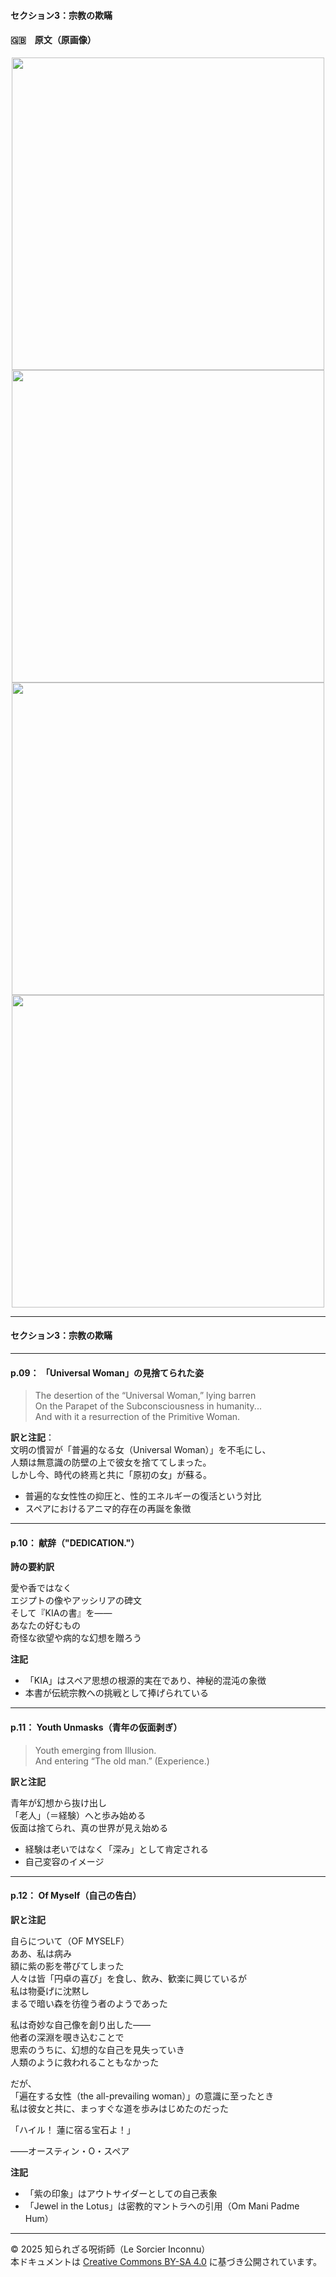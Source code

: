 #### セクション3：宗教の欺瞞

#### 🇬🇧　原文（原画像）

<div align="center">
 <img src="if09.png" width="500"><br>
 <img src="if10.png" width="500"><br>
 <img src="if11.png" width="500"><br>
 <img src="if12.png" width="500"><br>
</div>

---

#### セクション3：宗教の欺瞞

---

#### p.09： 「Universal Woman」の見捨てられた姿

> The desertion of the “Universal Woman,” lying barren  
> On the Parapet of the Subconsciousness in humanity...  
> And with it a resurrection of the Primitive Woman.

**訳と注記**：  
文明の慣習が「普遍的なる女（Universal Woman）」を不毛にし、  
人類は無意識の防壁の上で彼女を捨ててしまった。  
しかし今、時代の終焉と共に「原初の女」が蘇る。

- 普遍的な女性性の抑圧と、性的エネルギーの復活という対比
- スペアにおけるアニマ的存在の再誕を象徴

---

#### p.10： 献辞（"DEDICATION."）

**詩の要約訳**  

愛や香ではなく  
エジプトの像やアッシリアの碑文  
そして『KIAの書』を――  
あなたの好むもの  
奇怪な欲望や病的な幻想を贈ろう

**注記**  
- 「KIA」はスペア思想の根源的実在であり、神秘的混沌の象徴
- 本書が伝統宗教への挑戦として捧げられている

---

#### p.11： Youth Unmasks（青年の仮面剥ぎ）

> Youth emerging from Illusion.  
> And entering “The old man.” (Experience.)

**訳と注記**  

青年が幻想から抜け出し  
「老人」（＝経験）へと歩み始める  
仮面は捨てられ、真の世界が見え始める

- 経験は老いではなく「深み」として肯定される
- 自己変容のイメージ

---

#### p.12： Of Myself（自己の告白）

**訳と注記**  

自らについて（OF MYSELF）  
ああ、私は病み  
額に紫の影を帯びてしまった  
人々は皆「円卓の喜び」を食し、飲み、歓楽に興じているが  
私は物憂げに沈黙し  
まるで暗い森を彷徨う者のようであった  

私は奇妙な自己像を創り出した――  
他者の深淵を覗き込むことで  
思索のうちに、幻想的な自己を見失っていき  
人類のように救われることもなかった  

だが、  
「遍在する女性（the all-prevailing woman）」の意識に至ったとき  
私は彼女と共に、まっすぐな道を歩みはじめたのだった  
  
  「ハイル！ 蓮に宿る宝石よ！」  
  
――オースティン・O・スペア  

**注記**
- 「紫の印象」はアウトサイダーとしての自己表象
- 「Jewel in the Lotus」は密教的マントラへの引用（Om Mani Padme Hum）

---

© 2025 知られざる呪術師（Le Sorcier Inconnu）  
本ドキュメントは [Creative Commons BY-SA 4.0](https://creativecommons.org/licenses/by-sa/4.0/deed.ja) に基づき公開されています。
